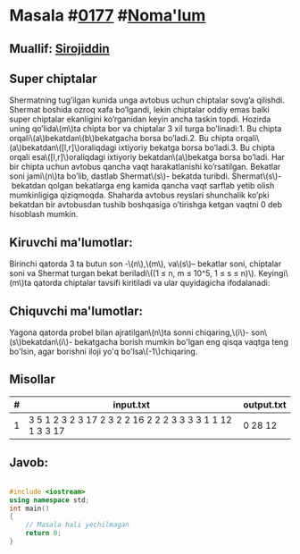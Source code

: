 
<h1>Masala #<a href="https://robocontest.uz/tasks/0177">0177</a> #<a href="https://robocontest.uz/tasks?category=1">Noma'lum</a></h1>
<h2> Muallif: <a href="https://robocontest.uz/profile/sirojiddin">Sirojiddin</a></h2>
<h2>Super chiptalar</h2>
<p>Shermatning tug’ilgan kunida unga avtobus uchun chiptalar sovg’a qilishdi. Shermat boshida ozroq xafa bo’lgandi, lekin chiptalar oddiy emas balki super chiptalar ekanligini ko’rganidan keyin ancha taskin topdi.
Hozirda uning qo’lida\(m\)ta chipta bor va chiptalar 3 xil turga bo’linadi:1. Bu chipta orqali\(a\)bekatdan\(b\)bekatgacha borsa bo’ladi.2. Bu chipta orqali\(a\)bekatdan\([l,r]\)oraliqdagi ixtiyoriy bekatga borsa bo’ladi.3. Bu chipta orqali esa\([l,r]\)oraliqdagi ixtiyoriy bekatdan\(a\)bekatga borsa bo’ladi.
Har bir chipta uchun avtobus qancha vaqt harakatlanishi ko’rsatilgan. Bekatlar soni jami\(n\)ta bo’lib, dastlab Shermat\(s\)- bekatda turibdi. Shermat\(s\)- bekatdan qolgan bekatlarga eng kamida qancha vaqt sarflab yetib olish mumkinligiga qiziqmoqda. Shaharda avtobus reyslari shunchalik ko’pki bekatdan bir avtobusdan tushib boshqasiga o’tirishga ketgan vaqtni 0 deb hisoblash mumkin.</p>
<h2>Kiruvchi ma'lumotlar:</h2>
<p>Birinchi qatorda 3 ta butun son -\(n\),\(m\), va\(s\)– bekatlar soni, chiptalar soni va Shermat turgan bekat beriladi\((1 ≤ n, m ≤ 10^5, 1 ≤ s ≤ n)\). Keyingi\(m\)ta qatorda chiptalar tavsifi kiritiladi va ular quyidagicha ifodalanadi:</p>
<h2>Chiquvchi ma'lumotlar:</h2>
<p>Yagona qatorda probel bilan ajratilgan\(n\)ta sonni chiqaring,\(i\)- son\(s\)bekatdan\(i\)- bekatgacha borish mumkin bo'lgan eng qisqa vaqtga teng bo'lsin, agar borishni iloji yo'q bo'lsa\(-1\)chiqaring.</p>
<h2>Misollar</h2>
<table>
    <thead>
        <tr>
            <th>#</th>
            <th>input.txt</th>
            <th>output.txt</th>
        </tr>
    </thead>
    <tbody>
            <tr>
                <td>1</td>
                <td>3 5 1
2 3 2 3 17
2 3 2 2 16
2 2 2 3 3
3 3 1 1 12
1 3 3 17</td>
                <td>0 28 12</td>
            </tr>
    </tbody>
    </table>
    
<h2>Javob:</h2>

######
```cpp
#include <iostream>
using namespace std;
int main()
{
    // Masala hali yechilmagan
    return 0;
}
```

